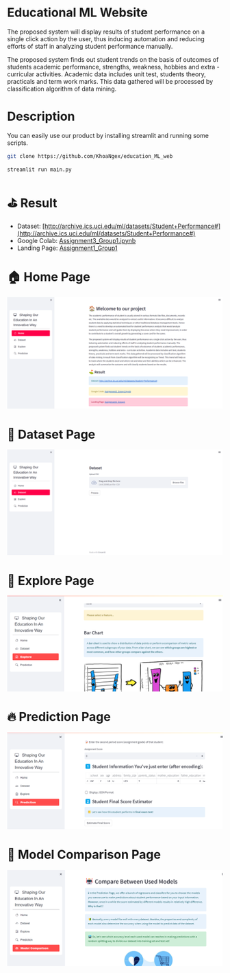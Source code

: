 # Educational ML Website
The proposed system will display results of student performance on a single click action by the user, thus inducing automation and reducing efforts of staff in analyzing student performance manually. 

The proposed system finds out student trends on the basis of outcomes of students academic performance, strengths, weakness, hobbies and extra - curricular activities. Academic data includes unit test, students theory, practicals and term work marks. This data gathered will be processed by classification algorithm of data mining.

# Description

You can easily use our product by installing streamlit and running some scripts.

```bash
git clone https://github.com/KhoaNgex/education_ML_web
```

```bash
streamlit run main.py
```



# ⛳ Result
* Dataset: [http://archive.ics.uci.edu/ml/datasets/Student+Performance#](http://archive.ics.uci.edu/ml/datasets/Student+Performance#)
* Google Colab: [Assignment3_Group1.ipynb](https://drive.google.com/file/d/1oVoCSEIr0IWa3FSdN6mM_LvmH2UAiV65/view?usp=sharing)
* Landing Page: [Assignment1_Group1](http://anduckhmt146.me/BDC_Assignment1/)

# :house: Home Page
<img src="images/demo_web_3.png" alt="Demo web" title="Demo web title">

# 🔢 Dataset Page
<img src="images/demo_web_4.png" alt="Demo web 2" title="Demo web 2 title">

# 🔎 Explore Page
<img src="images/demo_web.png" alt="Demo web 2" title="Demo web 2 title">

# 🔥 Prediction Page
<img src="images/demo_web_2.png" alt="Demo web 2" title="Demo web 2 title">

# 🤖 Model Comparison Page
<img src="images/demo_web_5.png" alt="Demo web 5" title="Demo web 5 title">